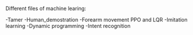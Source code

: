 Different files of machine learing:

-Tamer
-Human_demostration
-Forearm movement PPO and LQR
-Imitation learning
-Dynamic programming
-Intent recognition
